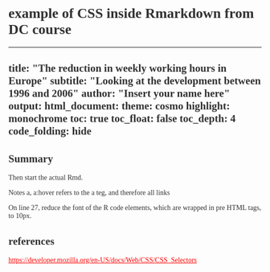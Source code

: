 # example of CSS inside Rmarkdown from DC course

---
title: "The reduction in weekly working hours in Europe" 
subtitle: "Looking at the development between 1996 and 2006"
author: "Insert your name here"
output: 
  html_document:
    theme: cosmo
    highlight: monochrome
    toc: true
    toc_float: false
    toc_depth: 4
    code_folding: hide
---

<style>
body, h1, h2, h3, h4 {
    font-family: "Bookman", serif;
}

body {
    color: #333333;
}
a, a:hover {
    color: red;
}
pre {
    font-size: 10px;
}
</style>

## Summary 

Then start the actual Rmd.


Notes
a, a:hover refers to the a teg, and therefore all links

On line 27, reduce the font of the R code elements, which are wrapped in pre HTML tags, to 10px. 



## references
https://developer.mozilla.org/en-US/docs/Web/CSS/CSS_Selectors
